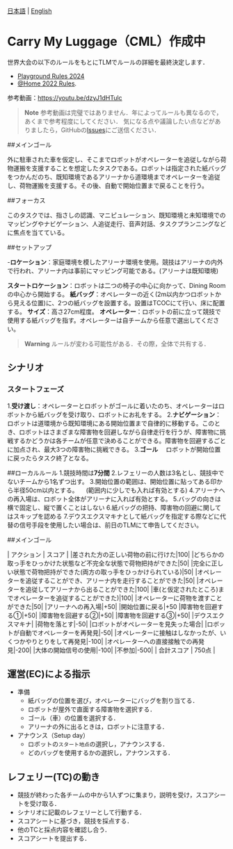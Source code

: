 [日本語](./cml_ja.md) | [English](./cml_en.md)

# Carry My Luggage（CML）作成中
世界大会の以下のルールをもとにTLMでルールの詳細を最終決定します．
- [Playground Rules 2024](https://drive.google.com/file/d/1CIMQquIntiJZNT4Eg_rq3Nol-29BPBKL/view?usp=drive_link)
- [@Home 2022 Rules](https://drive.google.com/file/d/1yUZBFk4zBO_akltSCd_zbdAvzK5aLwzn/view?usp=drive_link).

参考動画：https://youtu.be/dzyJ1dHTulc

> **Note**
> 参考動画は完璧ではありません．年によってルールも異なるので，あくまで参考程度にしてください．
> 気になる点や議論したい点などがありましたら，GitHubの[Issues](https://github.com/RoboCupAtHomeJP/Rule2023/issues)にご送信ください．

##メインゴール

外に駐車された車を仮定し、そこまでロボットがオペレーターを追従しながら荷物運搬を支援することを想定したタスクである。ロボットは指定された紙バッグをつかんだのち、既知環境であるアリーナから道環境までオペレーターを追従し、荷物運搬を支援する。その後、自動で開始位置まで戻ることを行う。

##フォーカス

このタスクでは、指さしの認識、マニピュレーション、既知環境と未知環境でのマッピングやナビゲーション、人追従走行、音声対話、タスクプランニングなどに焦点を当てている。

##セットアップ


-**ロケーション**：家庭環境を模したアリーナ環境を使用。競技はアリーナの内外で行われ、アリーナ内は事前にマッピング可能である。(アリーナは既知環境)


**スタートロケーション**：ロボットは二つの椅子の中心に向かって、Dining Roomの中心から開始する。
**紙バッグ**：オペレーターの近く(2m以内かつロボットから見える位置)に、2つの紙バッグを設置する。設置はTCOCにて行い、床に配置する。
**サイズ**：高さ27cm程度。
**オペレーター**：ロボットの前に立って競技で使用する紙バッグを指す。オペレーターは自チームから任意で選出してください。

> **Warning**
> ルールが変わる可能性がある．その際，全体で共有する．


## シナリオ

### スタートフェーズ

1.**受け渡し**：オペレーターとロボットがゴールに着いたのち、オペレーターはロボットから紙バッグを受け取り、ロボットにお礼をする。
2.**ナビゲーション**：ロボットは道環境から既知環境にある開始位置まで自律的に移動する。このとき、ロボットはさまざまな障害物を回避しながら自律走行を行うが、障害物に挑戦するかどうかは各チームが任意で決めることができる。障害物を回避するごとに加点され、最大3つの障害物に挑戦できる。
3.**ゴール**
　ロボットが開始位置に戻ったらタスク終了となる。

##ローカルルール
1.競技時間は**7分間**
2.レフェリーの人数は3名とし、競技中でないチームから1名ずつ出す。
3.開始位置の範囲は、開始位置に貼ってある印から半径50cm以内とする。
　(範囲内に少しでも入れば有効とする)
4.アリーナへの再入場は、ロボット全体がアリーナに入れば有効とする。
5.バッグの向きは横で固定し、縦で置くことはしない
6.紙バッグの把持、障害物の回避に関してはスキップを認める
7.デウスエクスマキナとして紙バッグを指定する際などに代替の信号手段を使用したい場合は、前日のTLMにて申告してください。

##メインゴール

| アクション | スコア |
|差された方の正しい荷物の前に行けた|100|
|どちらかの取っ手をひっかけた状態など不完全な状態で荷物把持ができた|50|
|完全に正しい状態で荷物把持ができた(両方の取っ手をひっかけられている)|50|
|オペレーターを追従することができ、アリーナ内を走行することができた|50|
|オペレーターを追従してアリーナから出ることができた|100|
|車(と仮定されたところ)までオペレーターを追従することができた)|100|
|オペレーターに荷物を渡すことができた|50|
|アリーナへの再入場|+50|
|開始位置に戻る|+50
|障害物を回避する①|+50|
|障害物を回避する②|+50|
|障害物を回避する③|+50|
|デウスエクスマキナ|
|荷物を落とす|-50|
|ロボットがオペレーターを見失った場合|
|ロボットが自動でオペレーターを再発見|-50|
|オペレーターに接触はしなかったが、いくつかやりとりをして再発見|-100|
|オペレーターへの直接接触での再発見|-200|
|大体の開始信号の使用|-100|
|不参加|-500|
| 合計スコア | 750点 |


## 運営(EC)による指示

- 準備
  - 紙バッグの位置を選び，オペレーターにバッグを割り当てる．
  - ロボットが屋外で直面する障害物を選択する．
  - ゴール（車）の位置を選択する．
  - アリーナの外に出るときは，ロボットに注意する．
- アナウンス（Setup day）
  - ロボットの`スタート地点`の選択し，アナウンスする．
  - どのバッグを使用するかの選択し，アナウンスする．


## レフェリー(TC)の動き

- 競技が終わった各チームの中から1人ずつに集まり，説明を受け，スコアシートを受け取る．
- シナリオに記載のレフェリーとして行動する．
- スコアシートに基づき，競技を採点する．
- 他のTCと採点内容を確認し合う．
- スコアシートを提出する．
